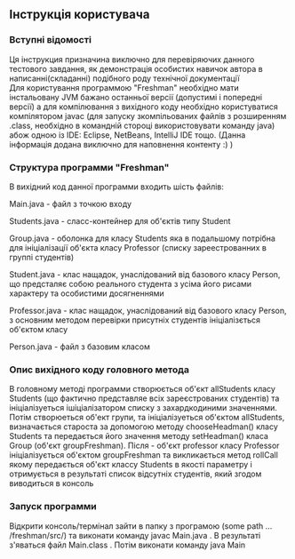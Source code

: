 <head>
<h2>Інструкція користувача</h2>
</head>
<body>
<h3>Вступні відомості</h3>
    Ця інструкция призначина виключно для перевіряючих данного тестового завдання, як демонстрація особистих навичок автора в написанні(складанні) подібного роду технічної документації</br>
    Для користування программою "Freshman" необхідно мати інстальовану JVM бажано останньої версії (допустимі і попередні версії) а для компілювання з вихідного коду необхідно користуватися компілятором javac (для запуску зкомпільованих файлів з розширенням .class, необхідно в командній стороці використовувати команду java) абож одною із IDE: Eclipse, NetBeans, IntelliJ IDE тощо. (Данна інформація додана виключно для наповнення контенту :) )</br>
<h3>Структура программи "Freshman"</h3>
    В вихідний код данної программи входить шість файлів:
        <p>Main.java - файл з точкою входу</p>
        <p>Students.java - сласс-контейнер для об'єктів типу Student</p>
        <p>Group.java - оболонка для класу Students яка в подальшому потрібна для ініціалізації об'єкта класу Professor (списку зареестрованних в группі студентів)</p>
        <p>Student.java - клас нащадок, унаслідований від базового класу Person, що предсталяє собою реального студента з усіма його рисами характеру та особистими досягненнями</p> 
        <p>Professor.java - клас нащадок, унаслідований від базового класу Person, з основним методом перевірки присутніх студентів ініціалізється об'єктом класу</p>
        <p>Person.java - файл з базовим класом</p>
<h3>Опис вихідного коду головного метода</h3>
    В головному методі программи створюється об'єкт allStudents класу Students (що фактично представляе всіх зареєстрованих студентів) та ініціалізуеться ішіціалізатором списку з захардкодиними значеннями. Потім створюеться об'ект групи, та ініціалізуеться об'єктом allStudents, визначається староста за допомогою методу chooseHeadman() класу Students та передається його значення методу setHeadman() класа Group (об'єкт groupFreshman). Після - об'єкт professor класу Professor ініціалізується об'єктом groupFreshman та викликається метод rollCall якому передається об'єкт классу Students в якості параметру і отримується в результаті список відсутніх студентів, який згодом виводиться в консоль
<h3>Запуск программи</h3>
    Відкрити консоль/термінал зайти в папку з програмою (some path ... /freshman/src/) та виконати команду javac Main.java . В результаті з'яваться файл Main.class . Потім виконати команду java Main
</body>